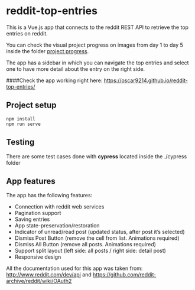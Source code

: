 # reddit-top-entries

This is a Vue.js app that connects to the reddit REST API to retrieve the top entries on reddit.

You can check the visual project progress on images from day 1 to day 5 inside the folder [project progress](https://github.com/oscar9214/reddit-top-entries/tree/master/project%20progress).

The app has a sidebar in which you can navigate the top entries and select one to have more detail about the entry on the right side.

####Check the app working right here: https://oscar9214.github.io/reddit-top-entries/

## Project setup
```
npm install
npm run serve
```

## Testing
There are some test cases done with **cypress** located inside the ./cypress folder

## App features
The app has the following features:
- Connection with reddit web services
- Pagination support
- Saving entries
- App state-preservation/restoration
- Indicator of unread/read post (updated status, after post it’s selected)
- Dismiss Post Button (remove the cell from list. Animations required)
- Dismiss All Button (remove all posts. Animations required)
- Support split layout (left side: all posts / right side: detail post)
- Responsive design

All the documentation used for this app was taken from: http://www.reddit.com/dev/api and https://github.com/reddit-archive/reddit/wiki/OAuth2